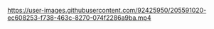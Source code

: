 https://user-images.githubusercontent.com/92425950/205591020-ec608253-f738-463c-8270-074f2286a9ba.mp4

